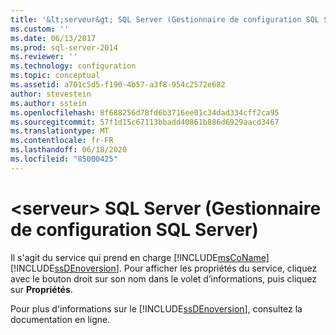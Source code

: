 ```yaml
---
title: '&lt;serveur&gt; SQL Server (Gestionnaire de configuration SQL Server) | Microsoft Docs'
ms.custom: ''
ms.date: 06/13/2017
ms.prod: sql-server-2014
ms.reviewer: ''
ms.technology: configuration
ms.topic: conceptual
ms.assetid: a701c5d5-f190-4b57-a3f8-954c2572e682
author: stevestein
ms.author: sstein
ms.openlocfilehash: 8f688256d78fd6b3716ee01c34dad334cff2ca95
ms.sourcegitcommit: 57f1d15c67113bbadd40861b886d6929aacd3467
ms.translationtype: MT
ms.contentlocale: fr-FR
ms.lasthandoff: 06/18/2020
ms.locfileid: "85000425"
---
```

# <a name="sql-server-ltservergt-sql-server-configuration-manager"></a>&lt;serveur&gt; SQL Server (Gestionnaire de configuration SQL Server)
  Il s'agit du service qui prend en charge [!INCLUDE[msCoName](../../includes/msconame-md.md)] [!INCLUDE[ssDEnoversion](../../includes/ssdenoversion-md.md)]. Pour afficher les propriétés du service, cliquez avec le bouton droit sur son nom dans le volet d’informations, puis cliquez sur **Propriétés**.  
  
 Pour plus d'informations sur le [!INCLUDE[ssDEnoversion](../../includes/ssdenoversion-md.md)], consultez la documentation en ligne.  
  
  
